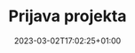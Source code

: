 ---
title: "Prijava projekta"
date: 2023-03-02T17:02:25+01:00
description: ""
file: "zaobljuba.pdf"
kind: "vloga"
---